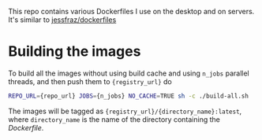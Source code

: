 This repo contains various Dockerfiles I use on the desktop and on servers.
It's similar to [jessfraz/dockerfiles](https://github.com/jessfraz/dockerfiles)

# Building the images

To build all the images without using build cache and using `n_jobs` parallel
threads, and then push them to `{registry_url}` do

```bash
REPO_URL={repo_url} JOBS={n_jobs} NO_CACHE=TRUE sh -c ./build-all.sh
```

The images will be tagged as `{registry_url}/{directory_name}:latest`, where
`directory_name` is the name of the directory containing the *Dockerfile*.
